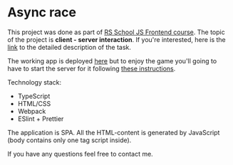 # Async race

This project was done as part of [RS School JS Frontend course](https://rs.school/js/).
The topic of the project is **client - server interaction**.
If you're interested, here is the [link](https://github.com/rolling-scopes-school/tasks/blob/master/tasks/async-race.md) to the detailed description of the task.

The working app is deployed [here](https://ivan-gav.github.io/async-race/) but to enjoy the game you'll going to have to start the server for it following [these instructions](https://github.com/mikhama/async-race-api). 

Technology stack:
- TypeScript
- HTML/CSS
- Webpack
- ESlint + Prettier

The application is SPA. All the HTML-content is generated by JavaScript (body contains only one tag script inside).

If you have any questions feel free to contact me.
